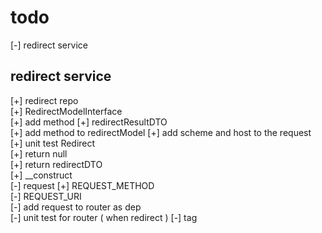 # todo

[-] redirect service

## redirect service

[+] redirect repo  
[+] RedirectModelInterface  
[+] add method
[+] redirectResultDTO  
[+] add method to redirectModel
[+] add scheme and host to the request  
[+] unit test Redirect  
    [+] return null  
    [+] return redirectDTO  
    [+] __construct  
[-] request
    [+] REQUEST_METHOD  
    [-] REQUEST_URI  
    [-] add request to router as dep  
[-] unit test for router ( when redirect )
[-] tag  
